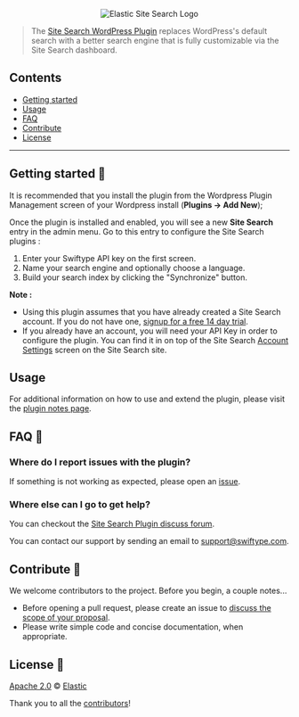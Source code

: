 <p align="center"><img src="https://github.com/swiftype/swiftype-wordpress-php/blob/master/logo-site-search.png?raw=true" alt="Elastic Site Search Logo"></p>

> The [Site Search WordPress Plugin](https://swiftype.com/wordpress) replaces WordPress's default search with a better search engine that is fully customizable via the Site Search dashboard.

## Contents

- [Getting started](#getting-started-)
- [Usage](#usage)
- [FAQ](#faq-)
- [Contribute](#contribute-)
- [License](#license-)

***

## Getting started 🐣

It is recommended that you install the plugin from the Wordpress Plugin Management screen of your Wordpress install (**Plugins -> Add New**);

Once the plugin is installed and enabled, you will see a new **Site Search** entry in the admin menu. Go to this entry to configure the Site Search plugins :

  1. Enter your Swiftype API key on the first screen.
  3. Name your search engine and optionally choose a language.
  3. Build your search index by clicking the "Synchronize" button.

**Note :**
  * Using this plugin assumes that you have already created a Site Search account. If you do not have one, [signup for a free 14 day trial](https://app.swiftype.com/signup?utm_channel=readme-web&utm_source=wordpress-web).
  * If you already have an account, you will need your API Key in order to configure the plugin. You can find it in on top of the Site Search [Account Settings](https://app.swiftype.com/settings/account) screen on the Site Search site.

## Usage

For additional information on how to use and extend the plugin, please
visit the [plugin notes
page](https://wordpress.org/plugins/swiftype-search/other_notes/).

## FAQ 🔮

### Where do I report issues with the plugin?

If something is not working as expected, please open an [issue](https://github.com/swiftype/swiftype-wordpress/issues/new).

### Where else can I go to get help?

You can checkout the [Site Search Plugin discuss forum](https://wordpress.org/support/plugin/swiftype-search/).

You can contact our support by sending an email to support@swiftype.com.

## Contribute 🚀

We welcome contributors to the project. Before you begin, a couple notes...

+ Before opening a pull request, please create an issue to [discuss the scope of your proposal](https://github.com/swiftype/swiftype-wordpress/issues).
+ Please write simple code and concise documentation, when appropriate.

## License 📗

[Apache 2.0](https://github.com/swiftype/swiftype-wordpress/blob/master/LICENSE) © [Elastic](https://github.com/elastic)

Thank you to all the [contributors](https://github.com/swiftype/swiftype-wordpress/graphs/contributors)!
